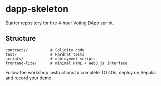 # dapp-skeleton

Starter repository for the 4‑hour Voting DApp sprint.

## Structure

```
contracts/          # Solidity code
test/               # Hardhat tests
scripts/            # deployment scripts
frontend-lite/      # minimal HTML + Web3.js interface
```

Follow the workshop instructions to complete TODOs, deploy on Sepolia and record your demo.

